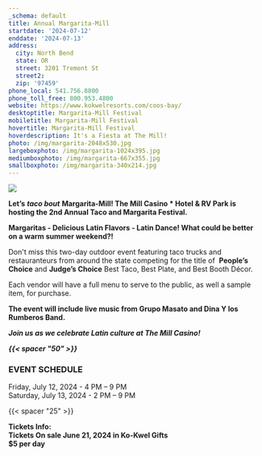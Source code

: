 ```yaml
---
_schema: default
title: Annual Margarita-Mill
startdate: '2024-07-12'
enddate: '2024-07-13'
address:
  city: North Bend
  state: OR
  street: 3201 Tremont St
  street2:
  zip: '97459'
phone_local: 541.756.8800
phone_toll_free: 800.953.4800
website: https://www.kokwelresorts.com/coos-bay/
desktoptitle: Margarita-Mill Festival
mobiletitle: Margarita-Mill Festival
hovertitle: Margarita-Mill Festival
hoverdescription: It's a Fiesta at The Mill!
photo: /img/margarita-2048x530.jpg
largeboxphoto: /img/margarita-1024x395.jpg
mediumboxphoto: /img/margarita-667x355.jpg
smallboxphoto: /img/margarita-340x214.jpg
---
```

![](/img/margarita-mill-edit.jpg)

**Let’s**&nbsp;***taco bout***&nbsp;**Margarita-Mill! The Mill Casino \* Hotel & RV Park is hosting the 2nd Annual Taco and Margarita Festival.**

**Margaritas - Delicious Latin Flavors - Latin Dance! What could be better on a warm summer weekend?!**

Don't miss this two-day outdoor event featuring taco trucks and restauranteurs from around the state competing for the title of&nbsp; **People’s Choice** and&nbsp;**Judge’s Choice** Best Taco, Best Plate, and Best Booth Décor.

Each vendor will have a full menu to serve to the public, as well a sample item, for purchase.

**The event will include live music from Grupo Masato and Dina Y los Rumberos Band.**

***Join us as we celebrate Latin culture at The Mill Casino!***

***{{< spacer "50" >}}***

### EVENT SCHEDULE

Friday, July 12, 2024 -  4 PM – 9 PM <br>Saturday, July 13, 2024 - 2 PM – 9 PM

{{< spacer "25" >}}

**Tickets Info:<br>Tickets On sale June 21, 2024 in Ko-Kwel Gifts <br>$5 per day**